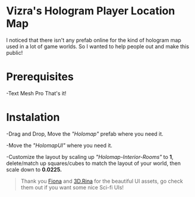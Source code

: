 # Vizra's Hologram Player Location Map
I noticed that there isn't any prefab online for the kind of hologram map used in a lot of game worlds. So I wanted to help people out and make this public!

# Prerequisites

-Text Mesh Pro
That's it!

# Instalation
-Drag and Drop, Move the _"Holomap"_ prefab where you need it.

-Move the _"HolomapUI"_ where you need it.

-Customize the layout by scaling up _"Holomap-Interior-Rooms"_ to **1**, delete/match up squares/cubes to match the layout of your world, then scale down to **0.0225.**

> Thank you [Fiona](https://fionna.booth.pm/items/3502870) and [3D.Rina](https://assetstore.unity.com/packages/2d/gui/sci-fi-gui-skin-15606) for the beautiful UI assets, go check them out if you want some nice Sci-fi UIs!
